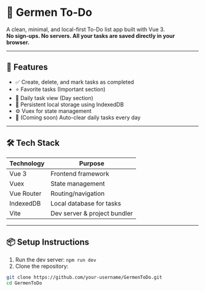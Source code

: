 # 📝 Germen To-Do

A clean, minimal, and local-first To-Do list app built with Vue 3.  
**No sign-ups. No servers. All your tasks are saved directly in your browser.**

---

## 🚀 Features

- ✅ Create, delete, and mark tasks as completed
- ⭐ Favorite tasks (Important section)
- 📅 Daily task view (Day section)
- 💾 Persistent local storage using IndexedDB
- ⚙️ Vuex for state management
- 🔄 (Coming soon) Auto-clear daily tasks every day

---

## 🛠️ Tech Stack

| Technology   | Purpose                         |
|--------------|---------------------------------|
| Vue 3        | Frontend framework              |
| Vuex         | State management                |
| Vue Router   | Routing/navigation              |
| IndexedDB    | Local database for tasks        |
| Vite         | Dev server & project bundler    |

---

## 📦 Setup Instructions
1. Run the dev server:
   `npm run dev`
2. Clone the repository:
```bash
git clone https://github.com/your-username/GermenToDo.git
cd GermenToDo


